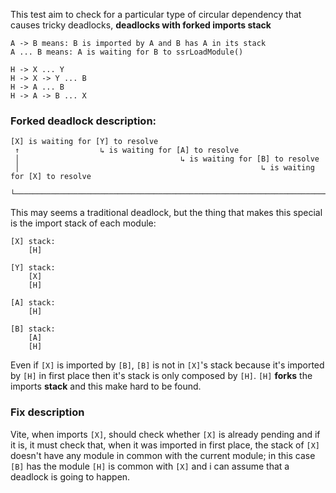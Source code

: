 This test aim to check for a particular type of circular dependency that causes tricky deadlocks, **deadlocks with forked imports stack**

```
A -> B means: B is imported by A and B has A in its stack
A ... B means: A is waiting for B to ssrLoadModule()

H -> X ... Y
H -> X -> Y ... B
H -> A ... B
H -> A -> B ... X
```

### Forked deadlock description:

```
[X] is waiting for [Y] to resolve
 ↑                  ↳ is waiting for [A] to resolve
 │                                    ↳ is waiting for [B] to resolve
 │                                                      ↳ is waiting for [X] to resolve
 └────────────────────────────────────────────────────────────────────────┘
```

This may seems a traditional deadlock, but the thing that makes this special is the import stack of each module:

```
[X] stack:
	[H]
```

```
[Y] stack:
	[X]
	[H]
```

```
[A] stack:
	[H]
```

```
[B] stack:
	[A]
	[H]
```

Even if `[X]` is imported by `[B]`, `[B]` is not in `[X]`'s stack because it's imported by `[H]` in first place then it's stack is only composed by `[H]`. `[H]` **forks** the imports **stack** and this make hard to be found.

### Fix description

Vite, when imports `[X]`, should check whether `[X]` is already pending and if it is, it must check that, when it was imported in first place, the stack of `[X]` doesn't have any module in common with the current module; in this case `[B]` has the module `[H]` is common with `[X]` and i can assume that a deadlock is going to happen.